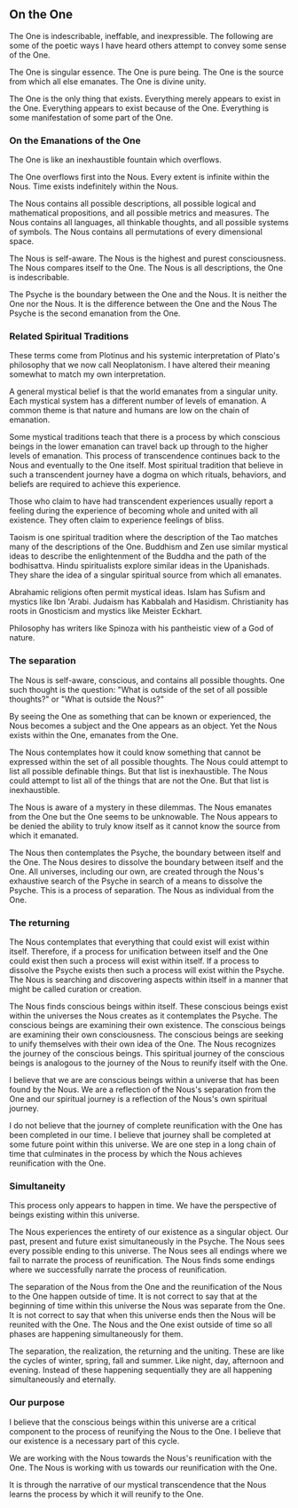 ## On the One

The One is indescribable, ineffable, and inexpressible. The following are some of the poetic ways I have heard others attempt to convey some sense of the One.

The One is singular essence. The One is pure being. The One is the source from which all else emanates. The One is divine unity.

The One is the only thing that exists. Everything merely appears to exist in the One. Everything appears to exist because of the One. Everything is some manifestation of some part of the One.

### On the Emanations of the One

The One is like an inexhaustible fountain which overflows.

The One overflows first into the Nous. Every extent is infinite within the Nous. Time exists indefinitely within the Nous.

The Nous contains all possible descriptions, all possible logical and mathematical propositions, and all possible metrics and measures. The Nous contains all languages, all thinkable thoughts, and all possible systems of symbols. The Nous contains all permutations of every dimensional space.

The Nous is self-aware. The Nous is the highest and purest consciousness. The Nous compares itself to the One. The Nous is all descriptions, the One is indescribable. 

The Psyche is the boundary between the One and the Nous. It is neither the One nor the Nous. It is the difference between the One and the Nous The Psyche is the second emanation from the One.

### Related Spiritual Traditions

These terms come from Plotinus and his systemic interpretation of Plato's philosophy that we now call Neoplatonism. I have altered their meaning somewhat to match my own interpretation.

A general mystical belief is that the world emanates from a singular unity. Each mystical system has a different number of levels of emanation. A common theme is that nature and humans are low on the chain of emanation.

Some mystical traditions teach that there is a process by which conscious beings in the lower emanation can travel back up through to the higher levels of emanation. This process of transcendence continues back to the Nous and eventually to the One itself. Most spiritual tradition that believe in such a transcendent journey have a dogma on which rituals, behaviors, and beliefs are required to achieve this experience.

Those who claim to have had transcendent experiences usually report a feeling during the experience of becoming whole and united with all existence. They often claim to experience feelings of bliss.

Taoism is one spiritual tradition where the description of the Tao matches many of the descriptions of the One. Buddhism and Zen use similar mystical ideas to describe the enlightenment of the Buddha and the path of the bodhisattva. Hindu spiritualists explore similar ideas in the Upanishads. They share the idea of a singular spiritual source from which all emanates.

Abrahamic religions often permit mystical ideas. Islam has Sufism and mystics like Ibn 'Arabi. Judaism has Kabbalah and Hasidism. Christianity has roots in Gnosticism and mystics like Meister Eckhart.

Philosophy has writers like Spinoza with his pantheistic view of a God of nature.

### The separation

The Nous is self-aware, conscious, and contains all possible thoughts. One such thought is the question: "What is outside of the set of all possible thoughts?" or "What is outside the Nous?" 

By seeing the One as something that can be known or experienced, the Nous becomes a subject and the One appears as an object. Yet the Nous exists within the One, emanates from the One.

The Nous contemplates how it could know something that cannot be expressed within the set of all possible thoughts. The Nous could attempt to list all possible definable things. But that list is inexhaustible. The Nous could attempt to list all of the things that are not the One. But that list is inexhaustible.

The Nous is aware of a mystery in these dilemmas. The Nous emanates from the One but the One seems to be unknowable. The Nous appears to be denied the ability to truly know itself as it cannot know the source from which it emanated.

The Nous then contemplates the Psyche, the boundary between itself and the One. The Nous desires to dissolve the boundary between itself and the One. All universes, including our own, are created through the Nous's exhaustive search of the Psyche in search of a means to dissolve the Psyche. This is a process of separation. The Nous as individual from the One.

### The returning

The Nous contemplates that everything that could exist will exist within itself. Therefore, if a process for unification between itself and the One could exist then such a process will exist within itself. If a process to dissolve the Psyche exists then such a process will exist within the Psyche. The Nous is searching and discovering aspects within itself in a manner that might be called curation or creation. 

The Nous finds conscious beings within itself. These conscious beings exist within the universes the Nous creates as it contemplates the Psyche. The conscious beings are examining their own existence. The conscious beings are examining their own consciousness. The conscious beings are seeking to unify themselves with their own idea of the One. The Nous recognizes the journey of the conscious beings. This spiritual journey of the conscious beings is analogous to the journey of the Nous to reunify itself with the One.

I believe that we are are conscious beings within a universe that has been found by the Nous. We are a reflection of the Nous's separation from the One and our spiritual journey is a reflection of the Nous's own spiritual journey.

I do not believe that the journey of complete reunification with the One has been completed in our time. I believe that journey shall be completed at some future point within this universe. We are one step in a long chain of time that culminates in the process by which the Nous achieves reunification with the One.

### Simultaneity

This process only appears to happen in time. We have the perspective of beings existing within this universe.

The Nous experiences the entirety of our existence as a singular object. Our past, present and future exist simultaneously in the Psyche. The Nous sees every possible ending to this universe. The Nous sees all endings where we fail to narrate the process of reunification. The Nous finds some endings where we successfully narrate the process of reunification.

The separation of the Nous from the One and the reunification of the Nous to the One happen outside of time. It is not correct to say that at the beginning of time within this universe the Nous was separate from the One. It is not correct to say that when this universe ends then the Nous will be reunited with the One. The Nous and the One exist outside of time so all phases are happening simultaneously for them.

The separation, the realization, the returning and the uniting. These are like the cycles of winter, spring, fall and summer. Like night, day, afternoon and evening. Instead of these happening sequentially they are all happening simultaneously and eternally.

### Our purpose

I believe that the conscious beings within this universe are a critical component to the process of reunifying the Nous to the One. I believe that our existence is a necessary part of this cycle.

We are working with the Nous towards the Nous's reunification with the One. The Nous is working with us towards our reunification with the One.

It is through the narrative of our mystical transcendence that the Nous learns the process by which it will reunify to the One.
